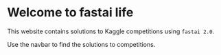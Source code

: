 # Welcome to fastai life

This website contains solutions to Kaggle competitions using `fastai 2.0`.

Use the navbar to find the solutions to competitions.